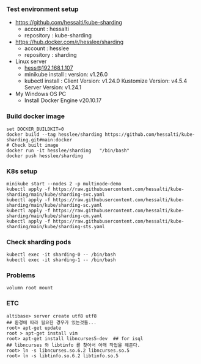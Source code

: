 ### Test environment setup
- https://github.com/hessalti/kube-sharding
  - account : hessalti
  - repository : kube-sharding
- https://hub.docker.com/r/hesslee/sharding
  - account : hesslee
  - repository : sharding
- Linux server
  - hess@192.168.1.107
  - minikube install : version: v1.26.0
  - kubectl install : Client Version: v1.24.0  Kustomize Version: v4.5.4  Server Version: v1.24.1
- My Windows OS PC
  - Install Docker Engine v20.10.17

### Build docker image
```
set DOCKER_BUILDKIT=0
docker build --tag hesslee/sharding https://github.com/hessalti/kube-sharding.git#main:docker
# Check built image
docker run -it hesslee/sharding   "/bin/bash"
docker push hesslee/sharding
```

### K8s setup
```
minikube start --nodes 2 -p multinode-demo
kubectl apply -f https://raw.githubusercontent.com/hessalti/kube-sharding/main/kube/sharding-svc.yaml
kubectl apply -f https://raw.githubusercontent.com/hessalti/kube-sharding/main/kube/sharding-sc.yaml
kubectl apply -f https://raw.githubusercontent.com/hessalti/kube-sharding/main/kube/sharding-cm.yaml
kubectl apply -f https://raw.githubusercontent.com/hessalti/kube-sharding/main/kube/sharding-sts.yaml
```

### Check sharding pods
```
kubectl exec -it sharding-0 -- /bin/bash
kubectl exec -it sharding-1 -- /bin/bash
```

### Problems
```
volumn root mount
```

### ETC
```
altibase> server create utf8 utf8
## 환경에 따라 필요한 경우가 있는것들... 
root> apt-get update
root > apt-get install vim
root> apt-get install libncurses5-dev  ## for isql
## libncurses 와 libtinfo 를 찾아서 아래 작업을 해준다.
root> ln -s libncurses.so.6.2 libncurses.so.5
root> ln -s libtinfo.so.6.2 libtinfo.so.5
```
